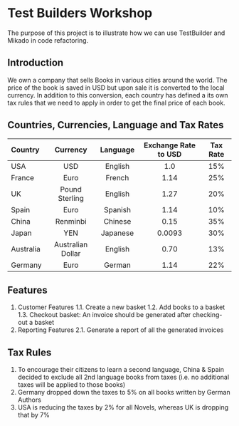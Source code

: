 # Test Builders Workshop 

The purpose of this project is to illustrate how we can use TestBuilder and Mikado in code refactoring. 

## Introduction 
We own a company that sells Books in various cities around the world. 
The price of the book is saved in USD but upon sale it is converted to the local currency.
In addition to this conversion, each country has defined a its own tax rules that we need to apply in order to get the final price of each book. 

## Countries, Currencies, Language and Tax Rates 

| Country       | Currency          | Language  | Exchange Rate to USD  | Tax Rate | 
| :-------------|:-----------------:| :--------:| :--------------------:|:--------:|
| USA           | USD               | English   | 1.0                   | 15%      |
| France        | Euro              | French    | 1.14                  | 25%      |
| UK            | Pound Sterling    | English   | 1.27                  | 20%      |
| Spain         | Euro              | Spanish   | 1.14                  | 10%      |
| China         | Renminbi          | Chinese   | 0.15                  | 35%      |
| Japan         | YEN               | Japanese  | 0.0093                | 30%      |
| Australia     | Australian Dollar | English   | 0.70                  | 13%      |
| Germany       | Euro              | German    | 1.14                  | 22%      |


## Features
1. Customer Features
1.1. Create a new basket 
1.2. Add books to a basket
1.3. Checkout basket: An invoice should be generated after checking-out a basket 
2. Reporting Features 
2.1. Generate a report of all the generated invoices


## Tax Rules
1. To encourage their citizens to learn a second language, China & Spain decided to exclude all 2nd language books from taxes (i.e. no additional taxes will be applied to those books)
2. Germany dropped down the taxes to 5% on all books written by German Authors 
3. USA is reducing the taxes by 2% for all Novels, whereas UK is dropping that by 7%
  